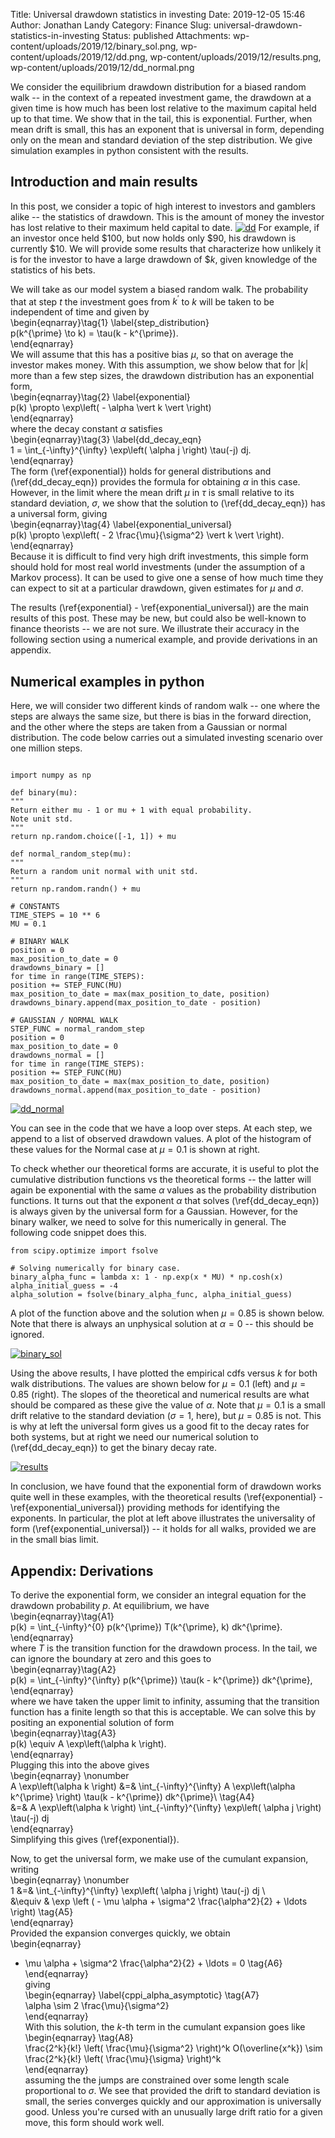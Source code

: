 Title: Universal drawdown statistics in investing
Date: 2019-12-05 15:46
Author: Jonathan Landy
Category: Finance
Slug: universal-drawdown-statistics-in-investing
Status: published
Attachments: wp-content/uploads/2019/12/binary_sol.png, wp-content/uploads/2019/12/dd.png, wp-content/uploads/2019/12/results.png, wp-content/uploads/2019/12/dd_normal.png

We consider the equilibrium drawdown distribution for a biased random walk -- in the context of a repeated investment game, the drawdown at a given time is how much has been lost relative to the maximum capital held up to that time. We show that in the tail, this is exponential. Further, when mean drift is small, this has an exponent that is universal in form, depending only on the mean and standard deviation of the step distribution. We give simulation examples in python consistent with the results.

  
  


Introduction and main results
-----------------------------

In this post, we consider a topic of high interest to investors and gamblers alike -- the statistics of drawdown. This is the amount of money the investor has lost relative to their maximum held capital to date. [![dd]({static}/wp-content/uploads/2019/12/dd.png)]({static}/wp-content/uploads/2019/12/dd.png) For example, if an investor once held $100, but now holds only $90, his drawdown is currently $10. We will provide some results that characterize how unlikely it is for the investor to have a large drawdown of $$k$, given knowledge of the statistics of his bets.

We will take as our model system a biased random walk. The probability that at step $t$ the investment goes from $k^{\prime}$ to $k$ will be taken to be independent of time and given by  
\begin{eqnarray}\tag{1} \label{step_distribution}  
p(k^{\prime} \to k) = \tau(k - k^{\prime}).  
\end{eqnarray}  
We will assume that this has a positive bias $\mu$, so that on average the investor makes money. With this assumption, we show below that for $\vert k \vert$ more than a few step sizes, the drawdown distribution has an exponential form,  
\begin{eqnarray}\tag{2} \label{exponential}  
p(k) \propto \exp\left( - \alpha \vert k \vert \right)  
\end{eqnarray}  
where the decay constant $\alpha$ satisfies  
\begin{eqnarray}\tag{3} \label{dd_decay_eqn}  
1 = \int_{-\infty}^{\infty} \exp\left( \alpha j \right) \tau(-j) dj.  
\end{eqnarray}  
The form (\ref{exponential}) holds for general distributions and (\ref{dd_decay_eqn}) provides the formula for obtaining $\alpha$ in this case. However, in the limit where the mean drift $\mu$ in $\tau$ is small relative to its standard deviation, $\sigma$, we show that the solution to (\ref{dd_decay_eqn}) has a universal form, giving  
\begin{eqnarray}\tag{4} \label{exponential_universal}  
p(k) \propto \exp\left( - 2 \frac{\mu}{\sigma^2} \vert k \vert \right).  
\end{eqnarray}  
Because it is difficult to find very high drift investments, this simple form should hold for most real world investments (under the assumption of a Markov process). It can be used to give one a sense of how much time they can expect to sit at a particular drawdown, given estimates for $\mu$ and $\sigma$.

The results (\ref{exponential} - \ref{exponential_universal}) are the main results of this post. These may be new, but could also be well-known to finance theorists -- we are not sure. We illustrate their accuracy in the following section using a numerical example, and provide derivations in an appendix.

Numerical examples in python
----------------------------

Here, we will consider two different kinds of random walk -- one where the steps are always the same size, but there is bias in the forward direction, and the other where the steps are taken from a Gaussian or normal distribution. The code below carries out a simulated investing scenario over one million steps.

```

import numpy as np

def binary(mu):  
"""  
Return either mu - 1 or mu + 1 with equal probability.  
Note unit std.  
"""  
return np.random.choice([-1, 1]) + mu

def normal_random_step(mu):  
"""  
Return a random unit normal with unit std.  
"""  
return np.random.randn() + mu

# CONSTANTS  
TIME_STEPS = 10 ** 6  
MU = 0.1

# BINARY WALK  
position = 0  
max_position_to_date = 0  
drawdowns_binary = []  
for time in range(TIME_STEPS):  
position += STEP_FUNC(MU)  
max_position_to_date = max(max_position_to_date, position)  
drawdowns_binary.append(max_position_to_date - position)

# GAUSSIAN / NORMAL WALK  
STEP_FUNC = normal_random_step  
position = 0  
max_position_to_date = 0  
drawdowns_normal = []  
for time in range(TIME_STEPS):  
position += STEP_FUNC(MU)  
max_position_to_date = max(max_position_to_date, position)  
drawdowns_normal.append(max_position_to_date - position)

```  
[![dd_normal]({static}/wp-content/uploads/2019/12/dd_normal.png)]({static}/wp-content/uploads/2019/12/dd_normal.png)

You can see in the code that we have a loop over steps. At each step, we append to a list of observed drawdown values. A plot of the histogram of these values for the Normal case at $\mu = 0.1$ is shown at right.

To check whether our theoretical forms are accurate, it is useful to plot the cumulative distribution functions vs the theoretical forms -- the latter will again be exponential with the same $\alpha$ values as the probability distribution functions. It turns out that the exponent $\alpha$ that solves (\ref{dd_decay_eqn}) is always given by the universal form for a Gaussian. However, for the binary walker, we need to solve for this numerically in general. The following code snippet does this.

```  
from scipy.optimize import fsolve

# Solving numerically for binary case.  
binary_alpha_func = lambda x: 1 - np.exp(x * MU) * np.cosh(x)  
alpha_initial_guess = -4  
alpha_solution = fsolve(binary_alpha_func, alpha_initial_guess)  
```  
A plot of the function above and the solution when $\mu = 0.85$ is shown below. Note that there is always an unphysical solution at $\alpha =0$ -- this should be ignored.

[![binary_sol]({static}/wp-content/uploads/2019/12/binary_sol.png)]({static}/wp-content/uploads/2019/12/binary_sol.png)

Using the above results, I have plotted the empirical cdfs versus $k$ for both walk distributions. The values are shown below for $\mu = 0.1$ (left) and $\mu = 0.85$ (right). The slopes of the theoretical and numerical results are what should be compared as these give the value of $\alpha$. Note that $\mu = 0.1$ is a small drift relative to the standard deviation ($\sigma = 1$, here), but $\mu = 0.85$ is not. This is why at left the universal form gives us a good fit to the decay rates for both systems, but at right we need our numerical solution to (\ref{dd_decay_eqn}) to get the binary decay rate.

[![results]({static}/wp-content/uploads/2019/12/results.png)]({static}/wp-content/uploads/2019/12/results.png)

In conclusion, we have found that the exponential form of drawdown works quite well in these examples, with the theoretical results (\ref{exponential} - \ref{exponential_universal}) providing methods for identifying the exponents. In particular, the plot at left above illustrates the universality of form (\ref{exponential_universal}) -- it holds for all walks, provided we are in the small bias limit.

Appendix: Derivations
---------------------

To derive the exponential form, we consider an integral equation for the drawdown probability $p$. At equilibrium, we have  
\begin{eqnarray}\tag{A1}  
p(k) = \int_{-\infty}^{0} p(k^{\prime}) T(k^{\prime}, k) dk^{\prime}.  
\end{eqnarray}  
where $T$ is the transition function for the drawdown process. In the tail, we can ignore the boundary at zero and this goes to  
\begin{eqnarray}\tag{A2}  
p(k) = \int_{-\infty}^{\infty} p(k^{\prime}) \tau(k - k^{\prime}) dk^{\prime},  
\end{eqnarray}  
where we have taken the upper limit to infinity, assuming that the transition function has a finite length so that this is acceptable. We can solve this by positing an exponential solution of form  
\begin{eqnarray}\tag{A3}  
p(k) \equiv A \exp\left(\alpha k \right).  
\end{eqnarray}  
Plugging this into the above gives  
\begin{eqnarray} \nonumber  
A \exp\left(\alpha k \right) &=& \int_{-\infty}^{\infty} A \exp\left(\alpha k^{\prime} \right) \tau(k - k^{\prime}) dk^{\prime}\ \tag{A4}  
&=& A \exp\left(\alpha k \right) \int_{-\infty}^{\infty} \exp\left( \alpha j \right) \tau(-j) dj  
\end{eqnarray}  
Simplifying this gives (\ref{exponential}).

Now, to get the universal form, we make use of the cumulant expansion, writing  
\begin{eqnarray} \nonumber  
1 &=& \int_{-\infty}^{\infty} \exp\left( \alpha j \right) \tau(-j) dj \  
&\equiv & \exp \left ( - \mu \alpha + \sigma^2 \frac{\alpha^2}{2} + \ldots \right) \tag{A5}  
\end{eqnarray}  
Provided the expansion converges quickly, we obtain  
\begin{eqnarray}  
- \mu \alpha + \sigma^2 \frac{\alpha^2}{2} + \ldots = 0 \tag{A6}  
\end{eqnarray}  
giving  
\begin{eqnarray} \label{cppi_alpha_asymptotic} \tag{A7}  
\alpha \sim 2 \frac{\mu}{\sigma^2}  
\end{eqnarray}  
With this solution, the $k$-th term in the cumulant expansion goes like  
\begin{eqnarray} \tag{A8}  
\frac{2^k}{k!} \left( \frac{\mu}{\sigma^2} \right)^k O(\overline{x^k}) \sim \frac{2^k}{k!} \left( \frac{\mu}{\sigma} \right)^k  
\end{eqnarray}  
assuming the the jumps are constrained over some length scale proportional to $\sigma$. We see that provided the drift to standard deviation is small, the series converges quickly and our approximation is universally good. Unless you're cursed with an unusually large drift ratio for a given move, this form should work well.
